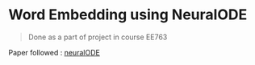 # Word Embedding using NeuralODE 
> Done as a part of project in course EE763

Paper followed : [neuralODE](https://arxiv.org/abs/1806.07366)


